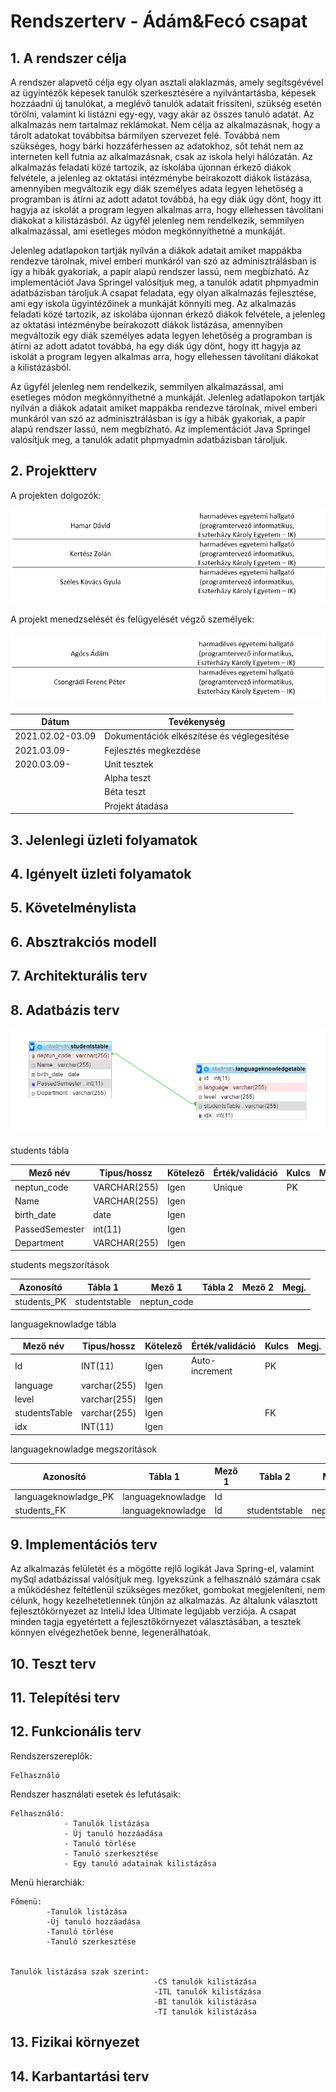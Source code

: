 # Rendszerterv - Ádám&Fecó csapat

## 1.  A rendszer célja
 
A rendszer alapvető célja egy olyan asztali alaklazmás, amely segítsgévével az ügyintézők képesek tanulók szerkesztésére a nyilvántartásba, képesek hozzáadni új tanulókat, a meglévő tanulók adatait frissíteni, szükség esetén törölni, valamint ki listázni egy-egy, vagy akár az összes tanuló adatát. Az alkalmazás nem tartalmaz reklámokat. Nem célja az alkalmazásnak, hogy a tárolt adatokat továbbítsa bármilyen szervezet felé. Továbbá nem szükséges, hogy bárki hozzáférhessen az adatokhoz, sőt tehát nem az interneten kell futnia az alkalmazásnak, csak az iskola helyi hálózatán.
Az alkalmazás feladati közé tartozik, az iskolába újonnan érkező diákok felvétele, a jelenleg az oktatási intézménybe beírakozott diákok listázása, amennyiben megváltozik egy diák személyes adata legyen lehetőség a programban is átírni az adott adatot továbbá, ha egy diák úgy dönt, hogy itt hagyja az iskolát a program legyen alkalmas arra, hogy ellehessen távolítani diákokat a kilistázásból. Az ügyfél jelenleg nem rendelkezik, semmilyen alkalmazással, ami esetleges módon megkönnyíthetné a munkáját.

Jelenleg adatlapokon tartják nyílván a diákok adatait amiket mappákba rendezve tárolnak, mivel emberi munkáról van szó az adminisztrálásban is így a hibák gyakoriak, a papír alapú rendszer lassú, nem megbízható. Az implementációt Java Springel valósítjuk meg, a tanulók adatit phpmyadmin adatbázisban tároljuk.A csapat feladata, egy olyan alkalmazás fejlesztése, ami egy iskola ügyintézőinek a munkáját könnyíti meg. Az alkalmazás feladati közé tartozik, az iskolába újonnan érkező diákok felvétele, a jelenleg az oktatási intézménybe beírakozott diákok listázása, amennyiben megváltozik egy diák személyes adata legyen lehetőség a programban is átírni az adott adatot továbbá, ha egy diák úgy dönt, hogy itt hagyja az iskolát a program legyen alkalmas arra, hogy ellehessen távolítani diákokat a kilistázásból.

Az ügyfél jelenleg nem rendelkezik, semmilyen alkalmazással, ami esetleges módon megkönnyíthetné a munkáját. Jelenleg adatlapokon tartják nyílván a diákok adatait amiket mappákba rendezve tárolnak, mivel emberi munkáról van szó az adminisztrálásban is így a hibák gyakoriak, a papír alapú rendszer lassú, nem megbízható. Az implementációt Java Springel valósítjuk meg, a tanulók adatit phpmyadmin adatbázisban tároljuk.


## 2.  Projektterv

A projekten dolgozók:


![projektResztvevok](Kepek/members.png)

A projekt menedzselését és felügyelését végző személyek:

![projektVezetok](Kepek/managers.png)

|  Dátum | Tevékenység  |
|-----------------------|--------------------------|
|    2021.02.02-03.09   | Dokumentációk elkészítése és véglegesítése | 
|         2021.03.09-         |Fejlesztés megkezdése|
|         2020.03.09-         |Unit tesztek| 
|                |Alpha teszt|
|                |Béta teszt|
|                  |Projekt átadása|

## 3. Jelenlegi üzleti folyamatok
 
## 4. Igényelt üzleti folyamatok
 
## 5. Követelménylista
 
## 6. Absztrakciós modell
 
## 7. Architekturális terv
 
## 8. Adatbázis terv

![AdatbazisModell](Kepek/Databse_connection.png)


students tábla

| Mező név | Tipus/hossz | Kötelező | Érték/validáció | Kulcs | Megj. |
|----------|-------------|----------|-----------------|-------|-------|
| neptun_code | VARCHAR(255) | Igen | Unique | PK| |
| Name | VARCHAR(255) | Igen | | |
| birth_date | date | Igen| | |
| PassedSemester | int(11) | Igen| | |
| Department | VARCHAR(255) | Igen| | |



students megszorítások

| Azonosító | Tábla 1 | Mező 1 | Tábla 2 | Mező 2 | Megj. |
|-----------|---------|--------|---------|--------|-------|
| students_PK | studentstable | neptun_code | | | |

languageknowladge tábla

| Mező név | Tipus/hossz | Kötelező | Érték/validáció | Kulcs | Megj. |
|----------|-------------|----------|-----------------|-------|-------|
| Id | INT(11) | Igen | Auto-increment | PK | |
| language | varchar(255) | Igen | |  | | 
| level | varchar(255) | Igen | |  | | 
| studentsTable | varchar(255) | Igen | | FK | | 
| idx | INT(11) | Igen | |  | | 



languageknowladge megszorítások

| Azonosító | Tábla 1 | Mező 1 | Tábla 2 | Mező 2 | Megj. |
|-----------|---------|--------|---------|--------|-------|
| languageknowladge_PK | languageknowladge | Id | | | |
| students_FK | languageknowladge | Id | studentstable | neptun_code | |

## 9. Implementációs terv

Az alkalmazás felületét és a mögötte rejlő logikát Java Spring-el, valamint mySql adatbázissal valósítjuk meg. Igyekszünk a felhasználó számára csak a működéshez feltétlenül szükséges mezőket, gombokat megjeleníteni, nem célunk, hogy kezelhetetlennek tűnjön az alkalmazás. Az általunk választott fejlesztőkörnyezet az InteliJ Idea Ultimate legújabb verziója. A csapat minden tagja egyetértett a fejlesztőkörnyezet választásában, a tesztek könnyen elvégezhetőek benne, legenerálhatóak.

## 10. Teszt terv
 
## 11. Telepítési terv
 
## 12. Funkcionális terv

Rendszerszereplők:


    Felhasználó


Rendszer használati esetek és lefutásaik:

    Felhasználó:
                - Tanulók listázása
                - Új tanuló hozzáadása
                - Tanuló törlése
                - Tanuló szerkesztése
                - Egy tanuló adatainak kilistázása

Menü hierarchiák:

    Főmenü:
            -Tanulók listázása
            -Új tanuló hozzáadása
            -Tanuló törlése
            -Tanuló szerkesztése


    Tanulók listázása szak szerint:
                                    -CS tanulók kilistázása
                                    -ITL tanulók kilistázása
                                    -BI tanulók kilistázása
                                    -TI tanulók kilistázása


## 13. Fizikai környezet
 
## 14. Karbantartási terv